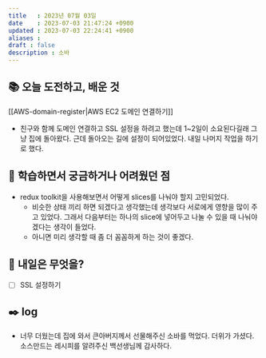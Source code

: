 ```yaml
---
title   : 2023년 07월 03일 
date    : 2023-07-03 21:47:24 +0900
updated : 2023-07-03 22:24:41 +0900
aliases : 
draft : false
description : 소바
---
```

## 📚 오늘 도전하고, 배운 것
[[AWS-domain-register|AWS EC2 도메인 연결하기]]
- 친구와 함께 도메인 연결하고 SSL 설정을 하려고 했는데 1~2일이 소요된다길래 그냥 집에 돌아왔다. 근데 돌아오는 길에 설정이 되어있었다. 내일 나머지 작업을 하기로 했다.

## 🤔 학습하면서 궁금하거나 어려웠던 점

- redux toolkit을 사용해보면서 어떻게 slices를 나눠야 할지 고민되었다. 
	- 비슷한 상태 끼리 하면 되겠다고 생각했는데 생각보다 서로에게 영향을 많이 주고 있었다. 그래서 다음부터는 하나의 slice에 넣어두고 나눌 수 있을 때 나눠야겠다는 생각이 들었다.
	- 아니면 미리 생각할 때 좀 더 꼼꼼하게 하는 것이 좋겠다.


## 🌅 내일은 무엇을?
- [ ] SSL 설정하기

## ✒️ log

- 너무 더웠는데 집에 와서 큰아버지께서 선물해주신 소바를 먹었다. 더위가 가셨다. 소스만드는 레시피를 알려주신 백선생님께 감사하다.